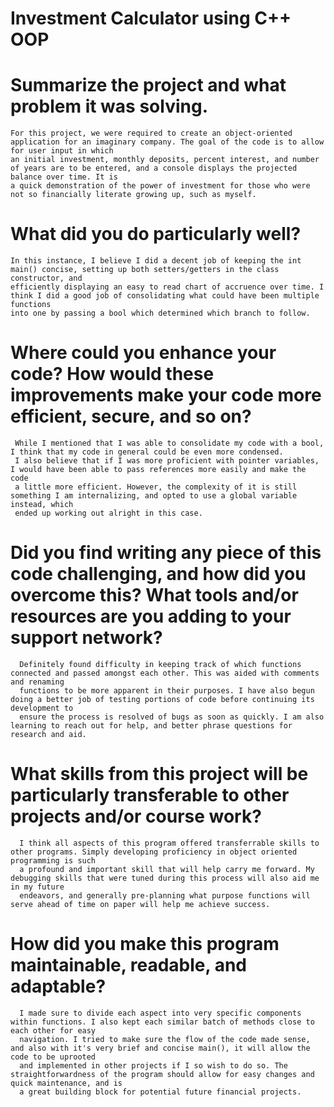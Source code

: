 # Investment Calculator using C++ OOP

# Summarize the project and what problem it was solving.
    For this project, we were required to create an object-oriented application for an imaginary company. The goal of the code is to allow for user input in which
    an initial investment, monthly deposits, percent interest, and number of years are to be entered, and a console displays the projected balance over time. It is
    a quick demonstration of the power of investment for those who were not so financially literate growing up, such as myself.
  
 # What did you do particularly well?
    In this instance, I believe I did a decent job of keeping the int main() concise, setting up both setters/getters in the class constructor, and
    efficiently displaying an easy to read chart of accruence over time. I think I did a good job of consolidating what could have been multiple functions
    into one by passing a bool which determined which branch to follow. 
  
 # Where could you enhance your code? How would these improvements make your code more efficient, secure, and so on?
     While I mentioned that I was able to consolidate my code with a bool, I think that my code in general could be even more condensed. 
     I also believe that if I was more proficient with pointer variables, I would have been able to pass references more easily and make the code
     a little more efficient. However, the complexity of it is still something I am internalizing, and opted to use a global variable instead, which 
     ended up working out alright in this case.
   
  # Did you find writing any piece of this code challenging, and how did you overcome this? What tools and/or resources are you adding to your support network?
      Definitely found difficulty in keeping track of which functions connected and passed amongst each other. This was aided with comments and renaming 
      functions to be more apparent in their purposes. I have also begun doing a better job of testing portions of code before continuing its development to 
      ensure the process is resolved of bugs as soon as quickly. I am also learning to reach out for help, and better phrase questions for research and aid.
    
   # What skills from this project will be particularly transferable to other projects and/or course work?
      I think all aspects of this program offered transferrable skills to other programs. Simply developing proficiency in object oriented programming is such 
      a profound and important skill that will help carry me forward. My debugging skills that were tuned during this process will also aid me in my future 
      endeavors, and generally pre-planning what purpose functions will serve ahead of time on paper will help me achieve success.
      
   # How did you make this program maintainable, readable, and adaptable?
      I made sure to divide each aspect into very specific components within functions. I also kept each similar batch of methods close to each other for easy 
      navigation. I tried to make sure the flow of the code made sense, and also with it's very brief and concise main(), it will allow the code to be uprooted 
      and implemented in other projects if I so wish to do so. The straightforwardness of the program should allow for easy changes and quick maintenance, and is 
      a great building block for potential future financial projects.
      
      
